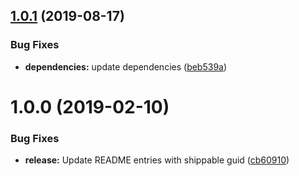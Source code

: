 ## [1.0.1](https://github.com/phil-mitchell/exegesis-plugin-context/compare/v1.0.0...v1.0.1) (2019-08-17)


### Bug Fixes

* **dependencies:** update dependencies ([beb539a](https://github.com/phil-mitchell/exegesis-plugin-context/commit/beb539a))

# 1.0.0 (2019-02-10)


### Bug Fixes

* **release:** Update README entries with shippable guid ([cb60910](https://github.com/phil-mitchell/exegesis-plugin-context/commit/cb60910))
